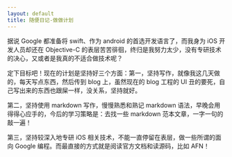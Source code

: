 ```yaml
---
layout: default
title: 随便日记-做做计划
---  
```


据说 Google 都准备将 swift、作为 android 的首选开发语言了，而我身为 iOS 开发人员却还在 Objective-C 的表层苦苦徘徊，终归是我努力太少，没有专研技术的决心，又或者是我真的不适合做技术呢？  

定下目标吧！现在的计划是坚持好三个方面：第一，坚持写作，就像我这几天做的，每天写点东西，然后传到 blog 上，虽然现在的 blog 工程的 UI 丑的要死，自己写出来的东西也跟屎一样，没关系，坚持就好。  

第二，坚持使用 markdown 写作，慢慢熟悉和熟记 markdown 语法，早晚会用得得心应手的，今后的学习策略是：去找一些 markdown 范本文章，一字一句的敲一遍！  

第三，坚持较深入地专研 iOS 相关技术，不能一直停留在表层，做一些所谓的面向 Google 编程。而最直接的方式就是阅读官方文档和读源码，比如 AFN！